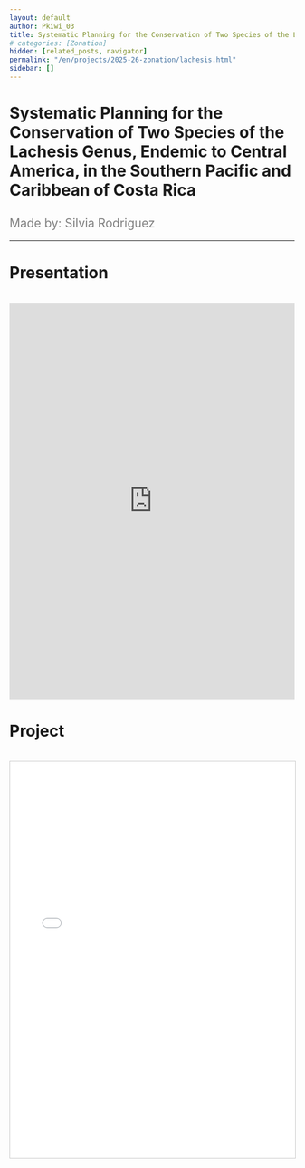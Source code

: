 ```yaml
---
layout: default
author: Pkiwi_03
title: Systematic Planning for the Conservation of Two Species of the Lachesis Genus, Endemic to Central America, in the Southern Pacific and Caribbean of Costa Rica 
# categories: [Zonation]
hidden: [related_posts, navigator]
permalink: "/en/projects/2025-26-zonation/lachesis.html"
sidebar: []
---
```


# Systematic Planning for the Conservation of Two Species of the Lachesis Genus, Endemic to Central America, in the Southern Pacific and Caribbean of Costa Rica 
<h2 style="color: gray; font-weight: normal;">
Made by: Silvia Rodriguez 
</h2>

---

# Presentation
<br>

<iframe width="100%" height="700" src="https://www.youtube.com/embed/J_6iQd66h_Y?si=5870SfkCq4-jBln7" frameborder="0" allow="accelerometer; autoplay; clipboard-write; encrypted-media; gyroscope; picture-in-picture; web-share" referrerpolicy="strict-origin-when-cross-origin" allowfullscreen></iframe>

<br>

# Project
<br>

<iframe 
    src="/assets/pdf/2024-10-r/2025-06-zoonation/silvia_rodriguez.pdf" 
    width="100%" 
    height="700" 
    style="border: 1px solid #ccc;"
></iframe>